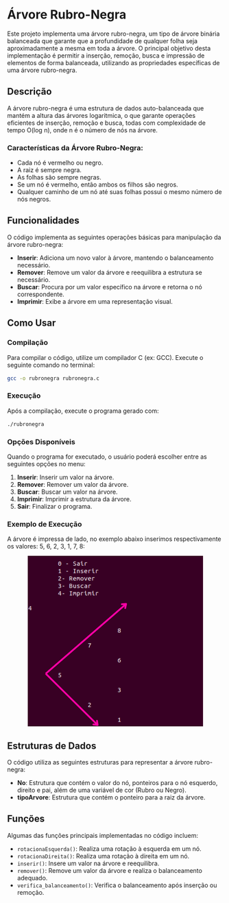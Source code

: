 # Árvore Rubro-Negra

Este projeto implementa uma árvore rubro-negra, um tipo de árvore binária balanceada que garante que a profundidade de qualquer folha seja aproximadamente a mesma em toda a árvore. O principal objetivo desta implementação é permitir a inserção, remoção, busca e impressão de elementos de forma balanceada, utilizando as propriedades específicas de uma árvore rubro-negra.

## Descrição

A árvore rubro-negra é uma estrutura de dados auto-balanceada que mantém a altura das árvores logaritmica, o que garante operações eficientes de inserção, remoção e busca, todas com complexidade de tempo O(log n), onde n é o número de nós na árvore.

### Características da Árvore Rubro-Negra:
- Cada nó é vermelho ou negro.
- A raiz é sempre negra.
- As folhas são sempre negras.
- Se um nó é vermelho, então ambos os filhos são negros.
- Qualquer caminho de um nó até suas folhas possui o mesmo número de nós negros.

## Funcionalidades

O código implementa as seguintes operações básicas para manipulação da árvore rubro-negra:

- **Inserir**: Adiciona um novo valor à árvore, mantendo o balanceamento necessário.
- **Remover**: Remove um valor da árvore e reequilibra a estrutura se necessário.
- **Buscar**: Procura por um valor específico na árvore e retorna o nó correspondente.
- **Imprimir**: Exibe a árvore em uma representação visual.

## Como Usar

### Compilação

Para compilar o código, utilize um compilador C (ex: GCC). Execute o seguinte comando no terminal:

```bash
gcc -o rubronegra rubronegra.c
```

### Execução

Após a compilação, execute o programa gerado com:

```bash
./rubronegra
```

### Opções Disponíveis

Quando o programa for executado, o usuário poderá escolher entre as seguintes opções no menu:

1. **Inserir**: Inserir um valor na árvore.
2. **Remover**: Remover um valor da árvore.
3. **Buscar**: Buscar um valor na árvore.
4. **Imprimir**: Imprimir a estrutura da árvore.
0. **Sair**: Finalizar o programa.

### Exemplo de Execução

A árvore é impressa de lado, no exemplo abaixo inserimos respectivamente os valores: 5, 6, 2, 3, 1, 7, 8:

<p align="center">
  <img src="print_rubronegra.png" alt="Árvore Rubro Negra">
</p>


## Estruturas de Dados

O código utiliza as seguintes estruturas para representar a árvore rubro-negra:

- **No**: Estrutura que contém o valor do nó, ponteiros para o nó esquerdo, direito e pai, além de uma variável de cor (Rubro ou Negro).
- **tipoArvore**: Estrutura que contém o ponteiro para a raiz da árvore.

## Funções

Algumas das funções principais implementadas no código incluem:

- `rotacionaEsquerda()`: Realiza uma rotação à esquerda em um nó.
- `rotacionaDireita()`: Realiza uma rotação à direita em um nó.
- `inserir()`: Insere um valor na árvore e reequilibra.
- `remover()`: Remove um valor da árvore e realiza o balanceamento adequado.
- `verifica_balanceamento()`: Verifica o balanceamento após inserção ou remoção.
